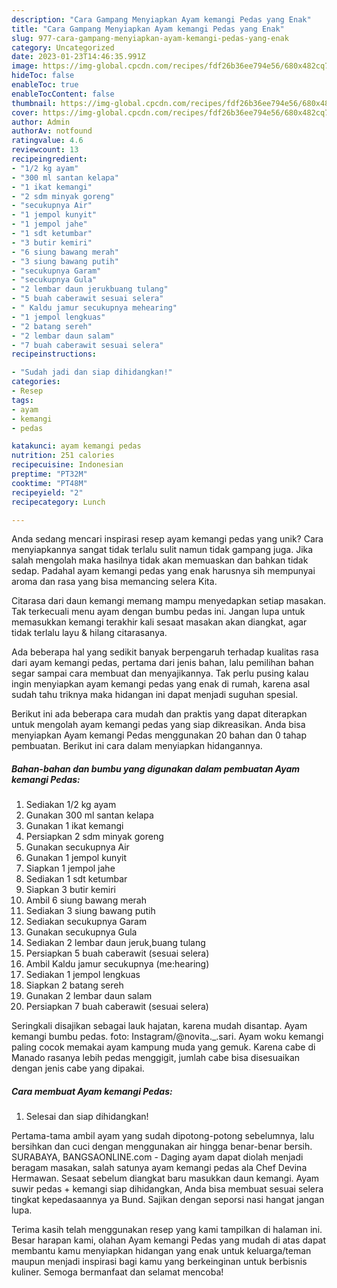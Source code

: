 ```yaml
---
description: "Cara Gampang Menyiapkan Ayam kemangi Pedas yang Enak"
title: "Cara Gampang Menyiapkan Ayam kemangi Pedas yang Enak"
slug: 977-cara-gampang-menyiapkan-ayam-kemangi-pedas-yang-enak
category: Uncategorized
date: 2023-01-23T14:46:35.991Z
image: https://img-global.cpcdn.com/recipes/fdf26b36ee794e56/680x482cq70/ayam-kemangi-pedas-foto-resep-utama.jpg
hideToc: false
enableToc: true
enableTocContent: false
thumbnail: https://img-global.cpcdn.com/recipes/fdf26b36ee794e56/680x482cq70/ayam-kemangi-pedas-foto-resep-utama.jpg
cover: https://img-global.cpcdn.com/recipes/fdf26b36ee794e56/680x482cq70/ayam-kemangi-pedas-foto-resep-utama.jpg
author: Admin
authorAv: notfound
ratingvalue: 4.6
reviewcount: 13
recipeingredient:
- "1/2 kg ayam"
- "300 ml santan kelapa"
- "1 ikat kemangi"
- "2 sdm minyak goreng"
- "secukupnya Air"
- "1 jempol kunyit"
- "1 jempol jahe"
- "1 sdt ketumbar"
- "3 butir kemiri"
- "6 siung bawang merah"
- "3 siung bawang putih"
- "secukupnya Garam"
- "secukupnya Gula"
- "2 lembar daun jerukbuang tulang"
- "5 buah caberawit sesuai selera"
- " Kaldu jamur secukupnya mehearing"
- "1 jempol lengkuas"
- "2 batang sereh"
- "2 lembar daun salam"
- "7 buah caberawit sesuai selera"
recipeinstructions:

- "Sudah jadi dan siap dihidangkan!"
categories:
- Resep
tags:
- ayam
- kemangi
- pedas

katakunci: ayam kemangi pedas 
nutrition: 251 calories
recipecuisine: Indonesian
preptime: "PT32M"
cooktime: "PT48M"
recipeyield: "2"
recipecategory: Lunch

---
```





Anda sedang mencari inspirasi resep ayam kemangi pedas yang unik? Cara menyiapkannya sangat tidak terlalu sulit namun tidak gampang juga. Jika salah mengolah maka hasilnya tidak akan memuaskan dan bahkan tidak sedap. Padahal ayam kemangi pedas yang enak harusnya sih mempunyai aroma dan rasa yang bisa memancing selera Kita.





Citarasa dari daun kemangi memang mampu menyedapkan setiap masakan. Tak terkecuali menu ayam dengan bumbu pedas ini. Jangan lupa untuk memasukkan kemangi terakhir kali sesaat masakan akan diangkat, agar tidak terlalu layu &amp; hilang citarasanya.

Ada beberapa hal yang sedikit banyak berpengaruh terhadap kualitas rasa dari ayam kemangi pedas, pertama dari jenis bahan, lalu pemilihan bahan segar sampai cara membuat dan menyajikannya. Tak perlu pusing kalau ingin menyiapkan ayam kemangi pedas yang enak di rumah, karena asal sudah tahu triknya maka hidangan ini dapat menjadi suguhan spesial.






Berikut ini ada beberapa cara mudah dan praktis yang dapat diterapkan untuk mengolah ayam kemangi pedas yang siap dikreasikan. Anda bisa menyiapkan Ayam kemangi Pedas menggunakan 20 bahan dan 0 tahap pembuatan. Berikut ini cara dalam menyiapkan hidangannya.

<!--inarticleads1-->

##### Bahan-bahan dan bumbu yang digunakan dalam pembuatan Ayam kemangi Pedas:

1. Sediakan 1/2 kg ayam
1. Gunakan 300 ml santan kelapa
1. Gunakan 1 ikat kemangi
1. Persiapkan 2 sdm minyak goreng
1. Gunakan secukupnya Air
1. Gunakan 1 jempol kunyit
1. Siapkan 1 jempol jahe
1. Sediakan 1 sdt ketumbar
1. Siapkan 3 butir kemiri
1. Ambil 6 siung bawang merah
1. Sediakan 3 siung bawang putih
1. Sediakan secukupnya Garam
1. Gunakan secukupnya Gula
1. Sediakan 2 lembar daun jeruk,buang tulang
1. Persiapkan 5 buah caberawit (sesuai selera)
1. Ambil  Kaldu jamur secukupnya (me:hearing)
1. Sediakan 1 jempol lengkuas
1. Siapkan 2 batang sereh
1. Gunakan 2 lembar daun salam
1. Persiapkan 7 buah caberawit (sesuai selera)


Seringkali disajikan sebagai lauk hajatan, karena mudah disantap. Ayam kemangi bumbu pedas. foto: Instagram/@novita._.sari. Ayam woku kemangi paling cocok memakai ayam kampung muda yang gemuk. Karena cabe di Manado rasanya lebih pedas menggigit, jumlah cabe bisa disesuaikan dengan jenis cabe yang dipakai. 

<!--inarticleads2-->

##### Cara membuat Ayam kemangi Pedas:


1. Selesai dan siap dihidangkan!

Pertama-tama ambil ayam yang sudah dipotong-potong sebelumnya, lalu bersihkan dan cuci dengan menggunakan air hingga benar-benar bersih. SURABAYA, BANGSAONLINE.com - Daging ayam dapat diolah menjadi beragam masakan, salah satunya ayam kemangi pedas ala Chef Devina Hermawan. Sesaat sebelum diangkat baru masukkan daun kemangi. Ayam suwir pedas + kemangi siap dihidangkan, Anda bisa membuat sesuai selera tingkat kepedasaannya ya Bund. Sajikan dengan seporsi nasi hangat jangan lupa. 

Terima kasih telah menggunakan resep yang kami tampilkan di halaman ini. Besar harapan kami, olahan Ayam kemangi Pedas yang mudah di atas dapat membantu kamu menyiapkan hidangan yang enak untuk keluarga/teman maupun menjadi inspirasi bagi kamu yang berkeinginan untuk berbisnis kuliner. Semoga bermanfaat dan selamat mencoba!
